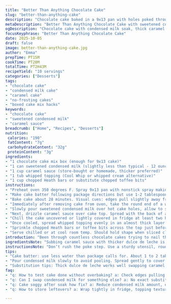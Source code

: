 ```yaml
---
title: "Better Than Anything Chocolate Cake"
slug: "better-than-anything-cake"
description: "Chocolate cake baked in a 9x13 pan with holes poked through to soak sweetened condensed milk and caramel sauce. Chilled to set, topped with whipped topping and chopped candy bars. Adjusted times, swapped one ingredient, reorganized steps for better texture and flavor melding. Uses boxed chocolate cake mix base. Sweet, creamy, crunchy contrast with Heath bar bits. Simple prep, chilling essential for flavors to meld. Moist but rich, the candy crunch finishes it. Visual cues and poke test used to gauge doneness. Cool whip substituted for similar easy topping option. Practical tips for fixing common mishaps like underbaking or sauce spills."
metaDescription: "Better Than Anything Chocolate Cake with sweetened condensed milk and caramel drizzle baked into boxed mix. Crunch from Heath bars, chilled creamy topping, moist crumb."
ogDescription: "Chocolate cake with condensed milk soak, thick caramel drizzle, chilled whipped topping and crunchy Heath bar bits. Moist yet rich texture, simple steps, crowd pleaser."
focusKeyphrase: "Better Than Anything Chocolate Cake"
date: 2025-10-05
draft: false
image: better-than-anything-cake.jpg
author: "Emma"
prepTime: PT15M
cookTime: PT28M
totalTime: PT2H43M
recipeYield: "10 servings"
categories: ["Desserts"]
tags:
- "chocolate cake"
- "condensed milk cake"
- "caramel cake"
- "no-frosting cakes"
- "boxed cake mix hacks"
keywords:
- "chocolate cake"
- "sweetened condensed milk"
- "caramel sauce"
breadcrumb: ["Home", "Recipes", "Desserts"]
nutrition: 
 calories: "190"
 fatContent: "7g"
 carbohydrateContent: "32g"
 proteinContent: "3g"
ingredients:
- "1 chocolate cake mix box (enough for 9x13 cake)"
- "1 can sweetened condensed milk (slightly less than typical - 12 ounces recommended over 14 to avoid sogginess)"
- "1 cup caramel sauce (store-bought or homemade, thicker preferred)"
- "1 tub whipped topping (Cool Whip or whipped cream alternative)"
- "1 cup chopped Heath bars or substitute chopped toffee bits"
instructions:
- "Preheat oven 350 degrees F. Spray 9x13 pan with nonstick spray making sure bottom and sides fully coated to prevent sticking."
- "Make cake batter following package directions but use 1-2 tablespoons less water than recommended for denser crumb. Pour batter evenly into pan."
- "Bake cake about 28 minutes. Visual cues: edges pull slightly away from sides and top springs back to gentle touch but not firm. Insert cake tester or toothpick; should come out with moist crumbs, no wet batter."
- "Immediately after removing cake from oven, take the round end of a wooden spoon or sturdy handle to poke holes about 1.5 inches apart all over the surface. Don’t pierce too deep or bottom may ooze batter."
- "Slowly pour sweetened condensed milk over hot cake holes, allow to seep in slowly. Use offset spatula or spoon edge to glide milk evenly across surface to cover all holes."
- "Next, drizzle caramel sauce over cake top. Spread with the back of a spoon carefully to avoid breaking surface too much. Thicker caramel works better here so it doesn’t run off too quick or soak into edges."
- "Chill the cake uncovered or lightly covered in fridge at least two hours but up to four to let flavors meld and topping set firm. Don’t rush or cake will be sloppy."
- "Once cooled, spread whipped topping evenly in an almost thick layer. Smooth but don’t overwork or it will become runny."
- "Sprinkle chopped Heath bars or toffee bits across the top just before serving for crunch contrast. If using stale candy, toast lightly in skillet first to revive flavors."
- "Serve chilled or at cool room temp. Should hold shape when sliced cleanly but remain soft and moist inside."
introduction: "Been through countless chocolate cakes trying to nail the perfect moist richness with a twist that hooks you in. Something beyond ordinary. Boxed cake? Sure. But with my tweaks, it’s far from boring. Poking holes, pouring condensed milk — a classic trick I ditched too much liquid once, ended with a soggy mess. Now? Just enough, thick caramel to slow the soak makes a subtle caramel crust underneath. Cool Whip on top for easy creamy lift, with broken Heath bars for that unexpected crunch in every bite. No fancy frosting fuss. Patience to chill. Texture contrast key. Learned all this messing about ovens that bake uneven, and how popping holes too big loses moisture inside. This cake walks a fine line, hits it every time. Crave-worthy, not over the top sweet, just right."
ingredientsNote: "Subbing caramel sauce with thicker dulce de leche is doable if looking for richer, less sweet flavor. Use toffee bits instead of Heath bars to cut costs or adjust crunch size. If stuck without Cool Whip, lightly whipped mascarpone works – just sweeten slightly. Condensed milk: buy 12-ounce can to avoid cake becoming pudding-like but keep the soak effect. Spray pan generously but err on less – too much grease can create greasy edges. Trying scratch cake batter instead? Lower liquid by 15% to maintain moist crumb when adding condensed milk and caramel. Keep ingredients close — cake quickly cools and hardens surface, so be ready to do holes and pour quickly. Too late = harder to soak evenly. Frozen caramel sauce? Thaw gently to prevent splitting. Heath bars: stale candy can ruin final texture — test by biting before chopping."
instructionsNote: "Don’t rush the poke step. Use a sturdy utensil, round end works best — avoid sharp forks which break cake apart. Holes approximate an inch and a half apart keep moisture balanced and cake structure intact. Pouring condensed milk while cake still hot helps absorption; cold cake rejects liquid. Spread milk carefully, move fast but gently to cover all spots. Caramel sauce should be reasonably thick; if too thin, apply less or add corn starch to thicken slightly before pouring. Chilling allows liquid to settle, cake to firm up, and topping to hold shape. Underchilling means whipping topping melts into cake, overchilling can dry it out — check by pressing top, should feel firm but not rock solid. Spread topping in smooth even strokes, don’t press down hard — prevents defluidizing it. Final candy sprinkle only before serving keeps crunch fresh. Leftovers store well wrapped in fridge, but topping texture fades after day two. Avoid baking too long to keep cake soft inside; visual doneness cues best here, not clock alone."
tips:
- "Cake batter: use less water than package calls for. About 1 to 2 tablespoons less. Makes crumb denser. Denser crumb helps hold syrup soak better. Avoid soggy bottom mistakes. Spray pan heavily but not sloppy greasy coating. Grease pools can cause uneven baking edges. Visual cues much better than time alone here—edges should pull lightly from sides, top bounce back gentle when pressed. Toothpick comes out with moist crumbs never wet batter. Hot cake allows condensed milk soak to penetrate. Cold cake rejects soak like brick. Poke holes evenly spaced about one and a half inches apart. Use round spoon end, sharp forks break cake structure."
- "Pour condensed milk slowly to avoid pooling. Spread gently to cover holes so milk seeps in gradually. Drizzle caramel next. Thicker caramel preferred so it doesn't run off sides or soak edges too quick. Thin caramel will ruin base crust. Chill uncovered or lightly covered minimum two hours. Up to four allows flavors to meld and topping to firm. Overchilling risks drying topping out, underchilling melts topping into cake. Spread whipped topping smooth but light brush strokes only. Pressing too hard defluidizes whipped cream consistency. Heath bars or toffee bits added last minute keep crunch fresh and surface visually appealing. Toast stale candy lightly in skillet first for flavor revival."
- "Substitution tips: Thick dulce de leche works well swapping caramel for less sweetness but rich flavor. Toffee bits replace Heath bars if cheaper or different crunch. Mascarpone lightly whipped sweetened slightly is decent Cool Whip stand-in. Condensed milk size matters, 12-ounce can better to prevent overly wet cake—14-ounce usually too much soak. Scratch cake batters need less water too, reduce by 15% to keep crumb moist but not sponge-like. Frozen caramel sauce must thaw gently, harsh reheating breaks texture. Pan spray generous but careful, too much grease leads to greasy edges. Timing key—cool cake too long before poke soak reduces absorption dramatically."
faq:
- "q: How to test cake done without overbaking? a: Check edges pulling from pan gently, top springy, toothpick out with moist crumbs no wet batter. Visual cues beat clock time especially with boxed mixes. Avoid dry edges by pulling out at first spring back. Wait to poke holes right after oven off while hot. If waiting too long cake surface seals and soaks less."
- "q: Can I swap condensed milk for something else? a: No exact substitute but evaporated milk plus sugar sometimes but soak effect different. Thicker options better. Dulce de leche for caramel swap gives less sweet profile. If worried about sogginess reduce soak amount. Better to err on less liquid inside. Also mascarpone whipped cream for topping sub, various caramel sauces thick or homemade okay—watch viscosity."
- "q: Cake soggy after soak how fix? a: Reduce condensed milk amount, especially if using larger can. Poke holes spaced right, holes too big cause batter oozing, too small blocks soak. Use thicker caramel or chill longer to firm up cake. Overbaking dries edges but underbake causes collapse under soak weight. Cool cake fast to stop overbaking then pour milk while warm. Next batches adjust water in batter less to compensate for added moisture."
- "q: How to store leftovers? a: Wrap tightly in fridge, topping texture fades after day two but cake keeps moist inside. Freezing possible but whipped topping changes consistency. If freezing, remove topping first or cover cake tightly without crush risk in freezer bag. Thaw in fridge overnight, topped then freshen with new whipped layer if possible. Room temp okay short term if covered well but no longer than few hours to avoid topping melting or cake drying."

---
```

